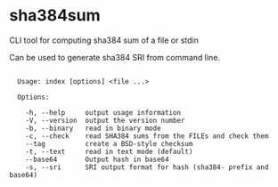 # sha384sum
CLI tool for computing sha384 sum of a file or stdin

Can be used to generate sha384 SRI from command line.

```

  Usage: index [options] <file ...>

  Options:

    -h, --help     output usage information
    -V, --version  output the version number
    -b, --binary   read in binary mode
    -c, --check    read SHA384 sums from the FILEs and check them
    --tag          create a BSD-style checksum
    -t, --text     read in text mode (default)
    --base64       Output hash in base64
    -s, --sri      SRI output format for hash (sha384- prefix and base64)

```